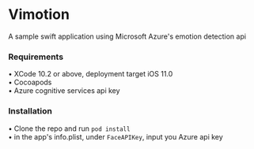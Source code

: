 # Vimotion
A sample swift application using Microsoft Azure's emotion detection api

### Requirements
• XCode 10.2 or above, deployment target iOS 11.0</br>
• Cocoapods</br>
• Azure cognitive services api key

### Installation
• Clone the repo and run `pod install`</br>
• in the app's info.plist, under `FaceAPIKey`, input you Azure api key
